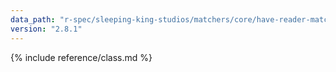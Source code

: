 ```yaml
---
data_path: "r-spec/sleeping-king-studios/matchers/core/have-reader-matcher"
version: "2.8.1"
---
```


{% include reference/class.md %}

